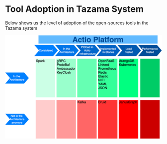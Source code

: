 # Tool Adoption in Tazama System

Below shows us the level of adoption of the open-sources tools in the Tazama system

![](../../images/ToolAdoption.png)
